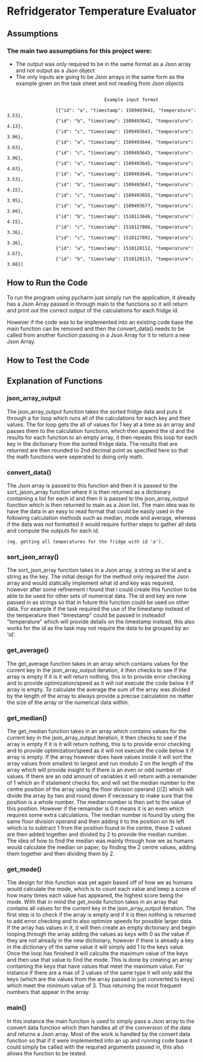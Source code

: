 # Refridgerator Temperature Evaluator

## Assumptions

### The main two assumptions for this project were:
* The output was only required to be in the same format as a Json array and not output as a Json object
* The only inputs are going to be Json arrays in the same form as the example given on the task sheet and not reading
from Json objects
```

                                    Example input format

                  [{"id": "a", "timestamp": 1509493641, "temperature": 3.53},
                  {"id": "b", "timestamp": 1509493642, "temperature": 4.13},
                  {"id": "c", "timestamp": 1509493643, "temperature": 3.96},
                  {"id": "a", "timestamp": 1509493644, "temperature": 3.63},
                  {"id": "c", "timestamp": 1509493645, "temperature": 3.96},
                  {"id": "a", "timestamp": 1509493645, "temperature": 4.63},
                  {"id": "a", "timestamp": 1509493646, "temperature": 3.53},
                  {"id": "b", "timestamp": 1509493647, "temperature": 4.15},
                  {"id": "c", "timestamp": 1509493655, "temperature": 3.95},
                  {"id": "a", "timestamp": 1509493677, "temperature": 3.66},
                  {"id": "b", "timestamp": 1510113646, "temperature": 4.15},
                  {"id": "c", "timestamp": 1510127886, "temperature": 3.36},
                  {"id": "c", "timestamp": 1510127892, "temperature": 3.36},
                  {"id": "a", "timestamp": 1510128112, "temperature": 3.67},
                  {"id": "b", "timestamp": 1510128115, "temperature": 3.88}]
```

## How to Run the Code
To run the program using pycharm just simply run the application, it already has a Json Array passed in through main to
the functions so it will return and print out the correct output of the calculations for each fridge id.

However if the code was to be implemented into an existing code base the main function can be removed and then the
convert_data() needs to be called from another function passing in a Json Array for it to return a new Json Array.

## How to Test the Code


## Explanation of Functions

### json_array_output
The json_array_output function takes the sorted fridge data and puts it through a for loop which runs
all of the calculations for each key and their values. The for loop gets the all of values for 1 key at a time as an array and
passes them to the calculation functions, which then append the id and the results for each function to an empty array, it then
repeats this loop for each key in the dictionary from the sorted fridge data. The results that are returned are then rounded to
2nd decimal point as specified here so that the math functions were seperated to doing only math.

### convert_data()
The Json array is passed to this function and then it is passed to the sort_jason_array
function where it is then returned as a dictionary containing a list for each id and then
it is passed to the json_array_output function which is then returned to main as a Json list.
The main idea was to have the data in an easy to read format that could be easily used in the following
calculation methods such as median, mode and average, whereas if the data was not formatted it would require
further steps to gather all data and compute the outputs for each id.
```
(eg. getting all temperatures for the fridge with id 'a').
```
### sort_json_array()
The sort_json_array function takes in a Json array, a string as the id and a string as the key. The initial design
for the method only required the Json array and would statically implement what id and key was required, however
after some refinement i found that i could create this function to be able to be used for other sets of numerical
data. The id and key are now passed in as strings so that in future this function could be used on other data.
For example if the task required the use of the timestamp instead of the temperature then "timestamp" could be
passed in insteadof "temperature" which will provide details on the timestamp instead, this also works for the id as
the task may not require the data to be grouped by an 'id'.

### get_average()
The get_average function takes in an array which contains values for the current key in the json_array_output
iteration, it then checks to see if the array is empty if it is it will return nothing, this is to provide error
checking and to provide optimization/speed as it will not execute the code below it if array is empty. To calculate
the average the sum of the array was divided by the length of the array to always provide a precise calculation no
matter the size of the array or the numerical data within.

### get_median()
The get_median function takes in an array which contains values for the current key in the json_array_output
iteration, it then checks to see if the array is empty if it is it will return nothing, this is to provide error
checking and to provide optimization/speed as it will not execute the code below it if array is empty. If the array
however does have values inside it will sort the array values from smallest to largest and run modulo 2 on the
length of the array which will provide insight to if there is an even or odd number of values. If there are an odd
amount of variables it will return with a remainder of 1 which an if statement checks for, and will set the median
number to the centre position of the array using the floor division operand (//2) which will divide the array by two
and round down if necessary to make sure that the position is a whole number. The median number is then set to the
value of this position. However if the remainder is 0 it means it is an even which requires some extra calculations.
The median number is found by using the same floor division operand and then adding it to the position on its left
which is to subtract 1 from the position found in the centre, these 2 values are then added together and divided by
2 to provide the median number. The idea of how to find the median was mainly through how we as humans would
calculate the median on paper, by finding the 2 centre values, adding them together and then dividing them by 2.

### get_mode()
The design for this function was yet again based off of how we as humans would calculate the mode, which is to count
each value and keep a score of how many times each value has appeared, the highest score being the mode. With that
in mind the get_mode function takes in an array that contains all values for the current key in the json_array_output
iteration. The first step is to check if the array is empty and if it is then nothing is returned to add error
checking and to also optimize speeds for possible larger data. If the array has values in it, it will then create an
empty dictionary and begin looping through the array adding the values as keys with 0 as the value if they are not
already in the new dictionary, however if there is already a key in the dictionary of the same value it will simply
add 1 to the keys value. Once the loop has finished it will calculte the maximum value of the keys and then use that
value to find the mode. This is done by creating an array containing the keys that have values that meet the maximum
value. For instance if there are a max of 3 values of the same type it will only add the keys (which are the values
from the array passed in just converted to keys) which meet the minimum value of 3. Thus returning the most frequent
numbers that appear in the array.

### main()
In this instance the main function is used to simply pass a Json array to the
convert data function which then handles all of the conversion of the data
and returns a Json array. Most of the work is handled by the convert data function
so that if it were implemented into an up and running code base it could simply be
called with the required arguments passed in, this also allows the function to be tested.